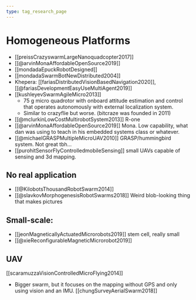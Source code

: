 ```yaml
---
type: tag_research_page
---
```

# Homogeneous Platforms
- [[preissCrazyswarmLargeNanoquadcopter2017]]
- [[@arvinMonaAffordableOpenSource2019]]
- [[mondadaEpuckRobotDesigned]]
- [[mondadaSwarmBotNewDistributed2004]]
- Khepera: [[fariasDistributedVisionBasedNavigation2020]], [[@fariasDevelopmentEasyUseMultiAgent2019]]
- [[kushleyevSwarmAgileMicro2013]]
	- 75 g micro quadrotor with onboard attitude estimation and control that operates autonomously with external localization system. 
	- Similar to crazyflie but worse. (bitcraze was founded in 2011)
- [[@mclurkinLowCostMultirobotSystem2013]] R-one
- [[@arvinMonaAffordableOpenSource2019]] Mona. Low capability, what dan was using to teach in his embedded systems class or whatever.
- [[@michaelGRASPMultipleMicroUAV2010]] GRASP/hummingbird system. Not great tbh...
- [[purohitSensorFlyControlledmobileSensing]] small UAVs capable of sensing and 3d mapping. 

## No real application
- [[@KilobotsThousandRobotSwarm2014]]
- [[@slavkovMorphogenesisRobotSwarms2018]] Weird blob-looking thing that makes pictures

## Small-scale:
- [[jeonMagneticallyActuatedMicrorobots2019]] stem cell, really small
- [[@xieReconfigurableMagneticMicrorobot2019]]

## UAV
[[scaramuzzaVisionControlledMicroFlying2014]]
- Bigger swarm, but it focuses on the mapping without GPS and only using vision and an IMU. 
[[chungSurveyAerialSwarm2018]]